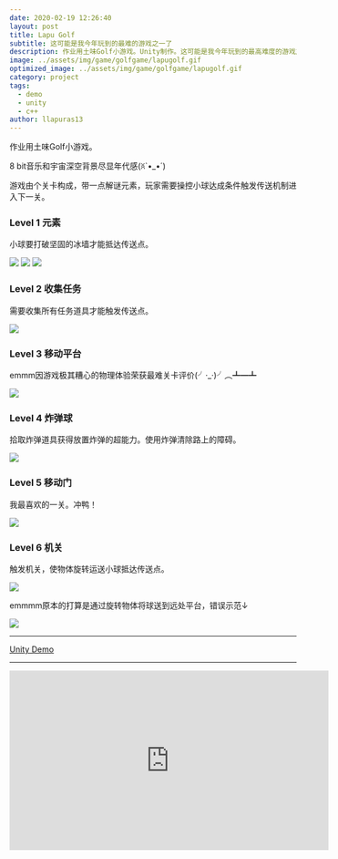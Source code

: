 ```yaml
---
date: 2020-02-19 12:26:40
layout: post
title: Lapu Golf
subtitle: 这可能是我今年玩到的最难的游戏之一了
description: 作业用土味Golf小游戏。Unity制作。这可能是我今年玩到的最高难度的游戏之一了。
image: ../assets/img/game/golfgame/lapugolf.gif
optimized_image: ../assets/img/game/golfgame/lapugolf.gif
category: project
tags:
  - demo
  - unity
  - c++
author: llapuras13
---
```


作业用土味Golf小游戏。

8 bit音乐和宇宙深空背景尽显年代感(ꐦ`•_•´)

游戏由个关卡构成，带一点解谜元素，玩家需要操控小球达成条件触发传送机制进入下一关。


### Level 1 元素

小球要打破坚固的冰墙才能抵达传送点。

![](../assets/img/game/golfgame/lv1001.png)
![](../assets/img/game/golfgame/lv1002.png)
![](../assets/img/game/golfgame/lv1003.png)

### Level 2 收集任务

需要收集所有任务道具才能触发传送点。

![](../assets/img/game/golfgame/lv201.gif)

### Level 3 移动平台

emmm因游戏极其糟心的物理体验荣获最难关卡评价(╯·_·)╯︵┻━┻

![](../assets/img/game/golfgame/lv301.gif)

### Level 4 炸弹球

拾取炸弹道具获得放置炸弹的超能力。使用炸弹清除路上的障碍。

![](../assets/img/game/golfgame/lv401.png)

### Level 5 移动门

我最喜欢的一关。冲鸭！

![](../assets/img/game/golfgame/lv501.gif)

### Level 6 机关

触发机关，使物体旋转运送小球抵达传送点。

![](../assets/img/game/golfgame/lv601.png)

emmmm原本的打算是通过旋转物体将球送到远处平台，错误示范↓

![](../assets/img/game/golfgame/lv602.gif)


<hr>

[Unity Demo](https://github.com/llapuras/LapuGolfGame/tree/master/LapuGolf)

<hr>

<iframe width="560" height="315" src="https://www.youtube.com/embed/YAd2ZzEtEFk" frameborder="0" allow="accelerometer; autoplay; encrypted-media; gyroscope; picture-in-picture" allowfullscreen></iframe>
